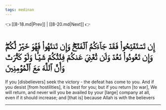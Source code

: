 ```yaml
---
tags: medinan
---
```


👈 [[8-18.md|Prev]] | [[8-20.md|Next]] 👉

# إِن تَسۡتَفۡتِحُواْ فَقَدۡ جَآءَكُمُ ٱلۡفَتۡحُۖ وَإِن تَنتَهُواْ فَهُوَ خَيۡرٞ لَّكُمۡۖ وَإِن تَعُودُواْ نَعُدۡ وَلَن تُغۡنِيَ عَنكُمۡ فِئَتُكُمۡ شَيۡـٔٗا وَلَوۡ كَثُرَتۡ وَأَنَّ ٱللَّهَ مَعَ ٱلۡمُؤۡمِنِينَ

If you [disbelievers] seek the victory - the defeat has come to you. And if you desist [from hostilities], it is best for you; but if you return [to war], We will return, and never will you be availed by your [large] company at all, even if it should increase; and [that is] because Allah is with the believers

---

